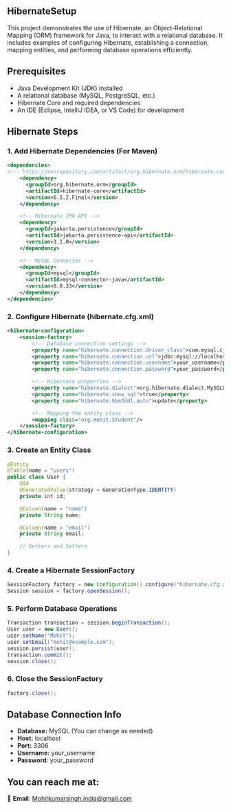## HibernateSetup

This project demonstrates the use of Hibernate, an Object-Relational Mapping (ORM) framework for Java, to interact with a relational database. It includes examples of configuring Hibernate, establishing a connection, mapping entities, and performing database operations efficiently.

## Prerequisites

- Java Development Kit (JDK) installed
- A relational database (MySQL, PostgreSQL, etc.)
- Hibernate Core and required dependencies
- An IDE (Eclipse, IntelliJ IDEA, or VS Code) for development

## Hibernate Steps

### 1. Add Hibernate Dependencies (For Maven)
```xml
<dependencies>
<!-- https://mvnrepository.com/artifact/org.hibernate.orm/hibernate-core -->
    <dependency>
      <groupId>org.hibernate.orm</groupId>
      <artifactId>hibernate-core</artifactId>
      <version>6.5.2.Final</version>
    </dependency>

    <!-- Hibernate JPA API -->
    <dependency>
      <groupId>jakarta.persistence</groupId>
      <artifactId>jakarta.persistence-api</artifactId>
      <version>3.1.0</version>
    </dependency>

    <!-- MySQL Connector -->
    <dependency>
      <groupId>mysql</groupId>
      <artifactId>mysql-connector-java</artifactId>
      <version>8.0.33</version>
    </dependency>
</dependencies>
```

### 2. Configure Hibernate (hibernate.cfg.xml)
```xml
<hibernate-configuration>
    <session-factory>
        <!-- Database connection settings -->
        <property name="hibernate.connection.driver_class">com.mysql.cj.jdbc.Driver</property>
        <property name="hibernate.connection.url">jdbc:mysql://localhost:3306/your_database</property>
        <property name="hibernate.connection.username">your_username</property>
        <property name="hibernate.connection.password">your_password</property>

        <!-- Hibernate properties -->
        <property name="hibernate.dialect">org.hibernate.dialect.MySQLDialect</property>
        <property name="hibernate.show_sql">true</property>
        <property name="hibernate.hbm2ddl.auto">update</property>

        <!-- Mapping the entity class -->
        <mapping class="org.mohit.Student"/>
    </session-factory>
</hibernate-configuration>
```

### 3. Create an Entity Class
```java
@Entity
@Table(name = "users")
public class User {
    @Id
    @GeneratedValue(strategy = GenerationType.IDENTITY)
    private int id;

    @Column(name = "name")
    private String name;

    @Column(name = "email")
    private String email;

    // Getters and Setters
}
```

### 4. Create a Hibernate SessionFactory
```java
SessionFactory factory = new Configuration().configure("hibernate.cfg.xml").buildSessionFactory();
Session session = factory.openSession();
```

### 5. Perform Database Operations
```java
Transaction transaction = session.beginTransaction();
User user = new User();
user.setName("Mohit");
user.setEmail("mohit@example.com");
session.persist(user);
transaction.commit();
session.close();
```

### 6. Close the SessionFactory
```java
factory.close();
```

## Database Connection Info

- **Database:** MySQL (You can change as needed)
- **Host:** localhost
- **Port:** 3306
- **Username:** your_username
- **Password:** your_password

## You can reach me at:

📧 **Email**: [Mohitkumarsingh.india@gmail.com](mailto:Mohitkumarsingh.india@gmail.com)
